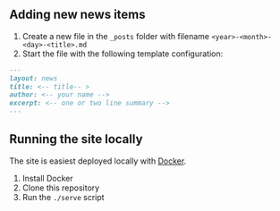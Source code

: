 ## Adding new news items
1. Create a new file in the `_posts` folder with filename `<year>-<month>-<day>-<title>.md`
2. Start the file with the following template configuration:
```markdown
---
layout: news
title: <-- title-- >
author: <-- your name -->
excerpt: <-- one or two line summary -->
---
```

## Running the site locally
The site is easiest deployed locally with [Docker](https://docker.com). 

1. Install Docker
2. Clone this repository
3. Run the `./serve` script
